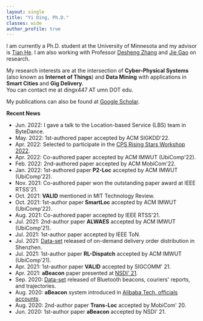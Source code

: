 ```yaml
---
layout: single
title: "Yi Ding, Ph.D."
classes: wide
author_profile: true
---
```


I am currently a Ph.D. student at the University of Minnesota and my advisor is [Tian He](https://www-users.cs.umn.edu/~tianhe/). I am also working with Professor [Desheng Zhang](https://www.cs.rutgers.edu/~dz220/) and [Jie Gao](https://sites.rutgers.edu/jie-gao/about/) on research.

My research interests are at the intersection of **Cyber-Physical Systems** (also known as **Internet of Things**) and **Data Mining** with applications in **Smart Cities** and **Gig Delivery**.<br>You can contact me at dingx447 AT umn DOT edu.

My publications can also be found at [Google Scholar](https://scholar.google.com/citations?user=umiRGkUAAAAJ).

**Recent News**

* Jun. 2022: I gave a talk to the Location-based Service (LBS) team in ByteDance.
* May. 2022: 1st-authored paper accepted by ACM SIGKDD'22.
* Apr. 2022: Selected to participate in the [CPS Rising Stars Workshop 2022](https://cps-rising-stars2022.com/).
* Apr. 2022: Co-authored paper accepted by ACM IMWUT (UbiComp'22).
* Feb. 2022: 2nd-authored paper accepted by ACM MobiCom'22.
* Jan. 2022: 1st-authored paper **P2-Loc** accepted by ACM IMWUT (UbiComp'22).
* Nov. 2021: Co-authored paper won the outstanding paper award at IEEE RTSS'21.
* Oct. 2021: **VALID** mentioned in MIT Technology Review.
* Oct. 2021: 1st-author paper **SmartLoc** accepted by ACM IMWUT (UbiComp'22).
* Aug. 2021: Co-authored paper accepted by IEEE RTSS'21.
* Jul. 2021: 2nd-author paper **ALWAES** accepted by ACM IMWUT (UbiComp'21).
* Jul. 2021: 1st-author paper accepted by IEEE ToN.
* Jul. 2021: [Data-set](https://tianchi.aliyun.com/dataset/dataDetail?dataId=106807) released of on-demand delivery order distribution in Shenzhen.
* Jul. 2021: 1st-author paper **RL-Dispatch** accepted by ACM IMWUT (UbiComp'21).
* Apr. 2021: 1st-author paper **VALID** accepted by SIGCOMM' 21.
* Apr. 2021: **aBeacon** paper presented at [NSDI' 21](https://www.usenix.org/conference/nsdi21/presentation/ding).
* Sep. 2020: [Data-set](https://tianchi.aliyun.com/dataset/dataDetail?dataId=76359) released of Bluetooth beacons, couriers' reports, and trajectories.
* Aug. 2020: **aBeacon** system introduced in [Alibaba Tech. officials accounts](https://mp.weixin.qq.com/s/7jVa-K-qUlYIrCg3YpPSEQ).
* Aug. 2020: 2nd-author paper **Trans-Loc** accepted by MobiCom' 20.
* Jun. 2020: 1st-author paper **aBeacon** accepted by NSDI' 21.


<!-- <p align="left">
<img src="pipi.jpg"  alt="pipi" height="120">
<img src="turnip.png"  alt="turnip" height="120">
</p>
My cats, pipi (not "pip"), and turnip. -->

